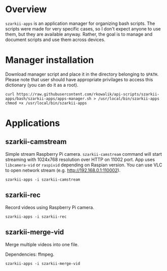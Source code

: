 # Overview

`szarkii-apps` is an application manager for organizing bash scripts. The scripts were made for very specific cases, so I don't expect anyone to use them, but they are available anyway. Rather, the goal is to manage and document scripts and use them across devices.

# Manager installation

Download manager script and place it in the directory belonging to `$PATH`. Please note that user should have appropriate privilages to access this dictionary (you can do it as a root).

```
curl https://raw.githubusercontent.com/rkowalik/api-scripts/szarkii-apps/bash/szarkii-apps/apps-manager.sh > /usr/local/bin/szarkii-apps
chmod +x /usr/local/bin/szarkii-apps
```

# Applications

## szarkii-camstream

Simple stream Raspberry Pi camera. `szarkii-camstream` command will start streaming with 1024x768 resolution over HTTP on 11002 port. App uses `libcamera-vid` or `raspivid` depending on Raspian version.
You can use VLC to open network stream (e.g. http://192.168.0.1:110002).

```
szarkii-apps -i szarkii-camstream
```

## szarkii-rec

Record videos using Raspberry Pi camera.

```
szarkii-apps -i szarkii-rec
```

## szarkii-merge-vid

Merge multiple videos into one file.

Dependencies: ffmpeg.

```
szarkii-apps -i szarkii-merge-vid
```